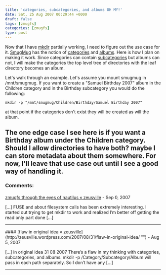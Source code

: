 ```yaml
---
title: 'categories, subcategories, and albums OH MY!'
date: Sat, 25 Aug 2007 00:29:44 +0000
draft: false
tags: [zmugfs]
categories: [zmugfs]
type: post
---
```


Now that I have [mkdir](http://zeusville.wordpress.com/2007/08/23/mkdir-works-in-zmugfs/) partially working, I need to figure out the use case for it. [SmugMug](http://www.smugmug.com) has the notion of [categories](http://smugmug.jot.com/WikiHome/1.2.0/smugmug.categories.get) and [albums](http://smugmug.jot.com/WikiHome/1.2.0/smugmug.albums.get). Here is how I plan on making it work. Since categories can contain [subcategories](http://smugmug.jot.com/WikiHome/1.2.0/smugmug.subcategories.get) but albums can not, I will make the categories the top level tree of directories with the leaf directory becomes an album.

Let's walk through an example. Let's assume you mount smugmug in /mnt/smugmug. If you want to create a "Samuel Birthday 2007" album in the Children category and in the Birthday subcategory you would do the following:

`mkdir -p "/mnt/smugmug/Children/Birthday/Samuel Birthday 2007"`

at that point if the categories don't exist they will be created as will the album.

The one edge case I see here is if you want a Birthday album under the Children category. Should I allow directories to have both? maybe I can store metadata about them somewhere. For now, I'll leave that use case out until I see a good way of handling it.
---
### Comments:
#### 
[zmugfs through the eyes of nautilus &laquo; zeusville](http://zeusville.wordpress.com/2007/09/09/zmugfs-through-the-eyes-of-nautilus/ "") - <time datetime="2007-09-09 20:28:25">Sep 0, 2007</time>

\[...\] FUSE and about filesystem calls has been extremely interesting. I started out trying to get mkdir to work and realized I’m better off getting the read only part done \[...\]
<hr />
#### 
[flaw in original idea &laquo; zeusville](http://zeusville.wordpress.com/2007/08/31/flaw-in-original-idea/ "") - <time datetime="2007-08-31 00:17:58">Aug 5, 2007</time>

\[...\] in original idea 31 08 2007 There’s a flaw in my thinking with categories, subcategories, and albums. mkdir -p /Category/Subcategory/Album will pass in each path separately. So I don’t have any \[...\]
<hr />
